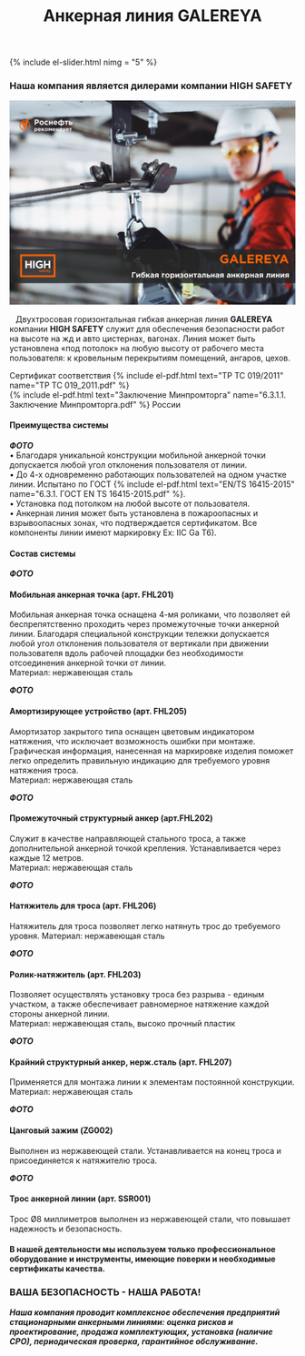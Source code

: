 ﻿---
title: Анкерная линия GALEREYA
cat: 3
sortid: 3.1
submenu: true
---

<div style="clear:both"></div>

{% include el-slider.html  nimg = "5" %}


### Наша компания является дилерами компании **HIGH SAFETY**
![](/img/toplogo/3.1.0.jpg)

` ` Двухтросовая горизонтальная гибкая анкерная линия **GALEREYA** компании **HIGH SAFETY** служит для обеспечения безопасности работ на высоте на жд и авто цистернах, вагонах. Линия может быть установлена «под потолок» на любую высоту от рабочего места пользователя: к кровельным перекрытиям помещений, ангаров, цехов.   

Сертификат соответствия {% include el-pdf.html text="TP TC 019/2011" name="TP TC 019_2011.pdf" %}    
{% include el-pdf.html text="Заключение Минпромторга" name="6.3.1.1. Заключение Минпромторга.pdf" %} России   
 
#### Преимущества системы

***ФОТО***  
• Благодаря уникальной конструкции мобильной анкерной точки допускается любой угол отклонения пользователя от линии.   
• До 4-х одновременно работающих пользователей на одном участке линии. Испытано по ГОСТ {% include el-pdf.html text="EN/TS 16415-2015" name="6.3.1. ГОСТ EN TS 16415-2015.pdf" %}.   
• Установка под потолком на любой высоте от пользователя.  
• Анкерная линия может быть установлена в пожароопасных и взрывоопасных зонах, что подтверждается сертификатом. Все компоненты линии имеют маркировку Ex: IIC Ga T6).   

#### Состав системы

***ФОТО***
#### Мобильная анкерная точка (арт. FHL201)  
Мобильная анкерная точка оснащена 4-мя роликами, что позволяет ей беспрепятственно проходить через промежуточные точки анкерной линии. Благодаря специальной конструкции тележки допускается любой угол отклонения пользователя от вертикали при движении пользователя вдоль рабочей площадки без необходимости отсоединения анкерной точки от линии.    
Материал: нержавеющая сталь

***ФОТО***
#### Амортизирующее устройство (арт. FHL205)  
Амортизатор закрытого типа оснащен цветовым индикатором натяжения, что исключает возможность ошибки при монтаже. Графическая информация, нанесенная на маркировке изделия поможет легко определить правильную индикацию для требуемого уровня натяжения троса.  
Материал: нержавеющая сталь

***ФОТО***
#### Промежуточный структурный анкер (арт.FHL202)  
Служит в качестве направляющей стального троса, а также дополнительной анкерной точкой крепления. Устанавливается через каждые 12 метров.   
Материал: нержавеющая сталь
 
***ФОТО***
#### Натяжитель для троса (арт. FHL206)  
Натяжитель для троса позволяет легко натянуть трос до требуемого уровня.
Материал: нержавеющая сталь
 
***ФОТО***
#### Ролик-натяжитель (арт. FHL203)  
Позволяет осуществлять установку троса без разрыва - единым участком, а также обеспечивает равномерное натяжение каждой стороны анкерной линии.  
Материал: нержавеющая сталь, высоко прочный пластик
 
***ФОТО***
#### Крайний структурный анкер, нерж.сталь (арт. FHL207)  
Применяется для монтажа линии к элементам постоянной конструкции.   
Материал: нержавеющая сталь
 
***ФОТО***
#### Цанговый зажим (ZG002)  
Выполнен из нержавеющей стали. Устанавливается на конец троса и присоединяется к натяжителю троса.
 
***ФОТО***
#### Трос анкерной линии (арт. SSR001)    
Трос Ø8 миллиметров выполнен из нержавеющей стали, что повышает надежность и безопасность.
 


#### В нашей деятельности мы используем только профессиональное оборудование и инструменты, имеющие поверки и необходимые сертификаты качества.


### ВАША БЕЗОПАСНОСТЬ - НАША РАБОТА!

***Наша компания проводит комплексное обеспечения предприятий стационарными анкерными линиями: оценка рисков и проектирование, продажа комплектующих, установка (наличие СРО), периодическая проверка, гарантийное обслуживание.***


